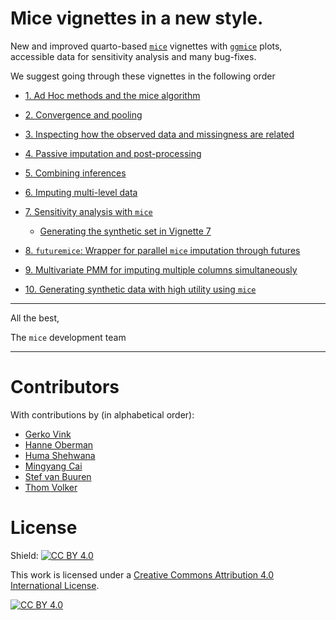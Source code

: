 # Mice vignettes in a new style. 
New and improved quarto-based [`mice`](https://www.amices.org) vignettes with [`ggmice`](https://github.com/amices/ggmice) plots, accessible data for sensitivity analysis and many bug-fixes. 

We suggest going through these vignettes in the following order

- [1. Ad Hoc methods and the mice algorithm](1AdHoc/Adhoc_methods_and_mice.html)
- [2. Convergence and pooling](2ConvPool/Convergence_and_pooling.html)
- [3. Inspecting how the observed data and missingness are related](3Inspect/The_imputation_and_nonresponse_models.html)
- [4. Passive imputation and post-processing](4PassivePostProcess/Passive_imputation_and_Post-processing.html)
- [5. Combining inferences](5CombInference/CombiningInferences.html)
- [6. Imputing multi-level data](6Multilevel/Imputing_multilevel_data.html)
- [7. Sensitivity analysis with `mice`](7Sensitivity/SensitivityAnalysis.html)

  - [Generating the synthetic set in Vignette 7](7Sensitivity/Synthetic_leiden.html)
  
- [8. `futuremice`: Wrapper for parallel `mice` imputation through futures](8FutureMice/Vignette_futuremice.html)
- [9. Multivariate PMM for imputing multiple columns simultaneously](9Mpmm/mpmm_vignette.html)
- [10. Generating synthetic data with high utility using `mice`](10Synthetic/synthetic.html)

---

All the best,

The `mice` development team

---

# Contributors
With contributions by (in alphabetical order): 

- [Gerko Vink](https://www.gerkovink.com)
- [Hanne Oberman](https://hanneoberman.github.io)
- [Huma Shehwana](https://github.com/Huma-Shehwana)
- [Mingyang Cai](https://github.com/Mingyang-Cai)
- [Stef van Buuren](https://stefvanbuuren.name)
- [Thom Volker](https://thomvolker.github.io)

# License
Shield: [![CC BY 4.0][cc-by-shield]][cc-by]

This work is licensed under a
[Creative Commons Attribution 4.0 International License][cc-by].

[![CC BY 4.0][cc-by-image]][cc-by]

[cc-by]: http://creativecommons.org/licenses/by/4.0/
[cc-by-image]: https://i.creativecommons.org/l/by/4.0/88x31.png
[cc-by-shield]: https://img.shields.io/badge/License-CC%20BY%204.0-lightgrey.svg
